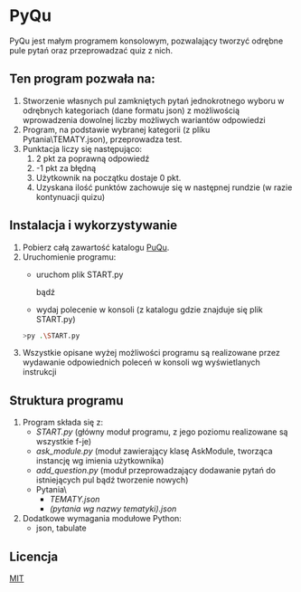 # PyQu
PyQu jest małym programem konsolowym, pozwalający tworzyć odrębne pule pytań
oraz przeprowadzać quiz z nich.
## Ten program pozwała na:
1. Stworzenie własnych pul zamkniętych pytań jednokrotnego wyboru w odrębnych 
kategoriach (dane formatu json) z możliwością wprowadzenia dowolnej liczby 
możliwych wariantów odpowiedzi
1. Program, na podstawie wybranej kategorii (z pliku Pytania\TEMATY.json),
przeprowadza test.
1. Punktacja liczy się następująco:
	1. 2 pkt za poprawną odpowiedź
	1. -1 pkt za błędną
	1. Użytkownik na początku dostaje 0 pkt. 
	1. Uzyskana ilość punktów zachowuje się w następnej rundzie
	(w razie kontynuacji quizu)


## Instalacja i wykorzystywanie

1. Pobierz całą zawartość katalogu [PuQu][url_1].
1. Uruchomienie programu:
	- uruchom plik START.py
		
		bądź
		
	- wydaj polecenie w konsoli (z katalogu gdzie znajduje się plik START.py)
	```bash
	>py .\START.py
	```
1. Wszystkie opisane wyżej możliwości programu są realizowane przez 
wydawanie odpowiednich poleceń w konsoli wg wyświetlanych instrukcji


## Struktura programu
1. Program składa się z:
	- *START.py* (główny moduł programu, z jego poziomu realizowane są
	wszystkie f-je)
	- *ask_module.py* (moduł zawierający klasę AskModule, tworząca instancję 
	wg imienia użytkownika)
	- *add_question.py* (moduł przeprowadzający dodawanie pytań do 
	istniejących pul	bądź tworzenie nowych)
	- Pytania\
		- *TEMATY.json*
		- *(pytania wg nazwy tematyki).json*
1. Dodatkowe wymagania modułowe Python:
	- json, tabulate

## Licencja
[MIT](https://choosealicense.com/licenses/mit/)

[url_1]: https://github.com/DJBio/Python_UJ_III_semestr/tree/main/PyQu
